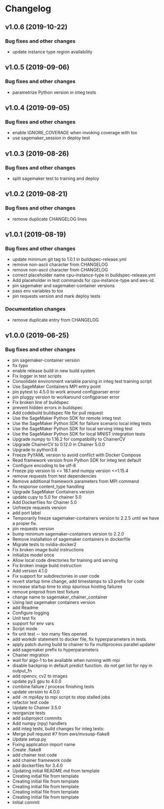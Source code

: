 # Changelog

## v1.0.6 (2019-10-22)

### Bug fixes and other changes

 * update instance type region availability

## v1.0.5 (2019-09-06)

### Bug fixes and other changes

 * parametrize Python version in integ tests

## v1.0.4 (2019-09-05)

### Bug fixes and other changes

 * enable IGNORE_COVERAGE when invoking coverage with tox
 * use sagemaker_session in deploy test

## v1.0.3 (2019-08-26)

### Bug fixes and other changes

 * split sagemaker test to training and deploy

## v1.0.2 (2019-08-21)

### Bug fixes and other changes

 * remove duplicate CHANGELOG lines

## v1.0.1 (2019-08-19)

### Bug fixes and other changes

 * update minimum git tag to 1.0.1 in buildspec-release.yml
 * remove non-ascii character from CHANGELOG
 * remove non-ascii character from CHANGELOG
 * correct placeholder name cpu-instance-type in buildspec-release.yml
 * Add placeholder in test commands for cpu-instance-type and aws-id.
 * pin sagemaker and sagemaker-container versions
 * pass env variables to tox
 * pin requests version and mark deploy tests

### Documentation changes

 * remove duplicate entry from CHANGELOG

## v1.0.0 (2019-06-25)

### Bug fixes and other changes

 * pin sagemaker-container version
 * fix typo
 * enable release build in new build system
 * Fix logger in test scripts
 * Consolidate environment variable parsing in integ test training script
 * Use SageMaker Containers MPI entry point
 * pin pytest to 4.5.0 to work around configparser error
 * pin pluggy version to workaround configparser error
 * Fix broken line of buildspec
 * prevent hidden errors in buildspec
 * Add codebuild buildspec file for pull request
 * Use the SageMaker Python SDK for remote integ test
 * Use the SageMaker Python SDK for failure scenario local integ tests
 * Use the SageMaker Python SDK for local serving integ test
 * Use the SageMaker Python SDK for local MNIST integration tests
 * Upgrade numpy to 1.16.2 for compatibility to ChainerCV
 * Upgrade ChainerCV to 0.12.0 in Chainer 5.0.0
 * Upgrade to python3.6
 * Freeze PyYAML version to avoid conflict with Docker Compose
 * Read framework version from Python SDK for integ test default
 * Configure encoding to be utf-8
 * Freeze pip version to <= 18.1 and numpy version <=1.15.4
 * remove requests from test dependencies
 * Remove additional framework parameters from MPI command
 * fix response content_type handling
 * Upgrade SageMaker Containers version
 * update cupy to 5.0 for chainer 5.0
 * Add Dockerfiles for Chainer 5.0
 * Unfreeze requests version
 * add port label
 * Temporarily freeze sagemaker-containers version to 2.2.5 until we have a proper fix.
 * pin requests version
 * bump minimum sagemaker-containers version to 2.2.0
 * Remove installation of sagemaker containers in dockerfile
 * Migrate tests to nvidia-docker2
 * Fix broken image build instructions
 * initialize model once
 * Allow local code directories for training and serving
 * Fix broken image build instruction
 * Add version 4.1.0
 * Fix support for subdirectories in user code
 * revert startup time change, add timestamps to s3 prefix for code
 * increase startup time to stop spurious hosting failures
 * remove preprod from test fixture
 * change name to sagemaker_chainer_container
 * Using last sagemaker containers version
 * add Readme
 * Configure logging
 * Unit test fix
 * support for env vars
 * Script mode
 * fix unit test -- too many files opened
 * add workdir statement to docker file, fix hyperparameters in tests
 * apply patch during build to chainer to fix multiprocess parallel updater
 * add sagemaker prefix to hyperparameters
 * Chainer migration
 * wait for algo-1 to be available when running with mpi
 * disable backprop in default predict function. do not get list for npy in output_fn
 * add opencv, cv2 to images
 * update py3 gpu to 4.0.0
 * combine failure / process finishing tests
 * update version to 4.0.0
 * add -m mpi4py to mpi script to stop stalled jobs
 * refactor test code
 * Update to Chainer 3.5.0
 * reorganize tests
 * add subproject commits
 * Add numpy (npy) handlers
 * add integ tests, build changes for integ tests:
 * Merge pull request #7 from aws/mvsusp-flake8
 * Update setup.py
 * Fixing application import name
 * Create .flake8
 * add chainer test code
 * add chainer framework code
 * add dockerfiles for 3.4.0
 * Updating initial README.md from template
 * Creating initial file from template
 * Creating initial file from template
 * Creating initial file from template
 * Creating initial file from template
 * Creating initial file from template
 * Initial commit
